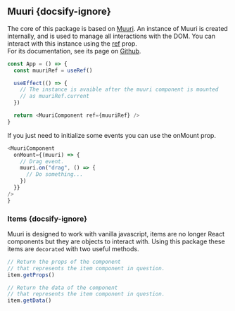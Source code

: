 ## Muuri {docsify-ignore}

The core of this package is based on [Muuri](https://github.com/haltu/muuri). An instance of Muuri is created internally, and is used to manage all interactions with the DOM.
You can interact with this instance using the [ref](muuricomponent/props?id=ref) prop. <br> For its documentation, see its page on [Github](https://github.com/haltu/muuri).

```js
const App = () => {
  const muuriRef = useRef()

  useEffect(() => {
    // The instance is avaible after the muuri component is mounted
    // as muuriRef.current
  })

  return <MuuriComponent ref={muuriRef} />
}
```

If you just need to initialize some events you can use the onMount prop.

```js
<MuuriComponent 
  onMount={(muuri) => {
    // Drag event.
    muuri.on("drag", () => {
      // Do something...
    })
  }} 
/>
}
```

### Items {docsify-ignore}

Muuri is designed to work with vanilla javascript, items are no longer React components but they are objects to interact with. Using this package these items are `decorated` with two useful methods.

```js
// Return the props of the component 
// that represents the item component in question.
item.getProps()

// Return the data of the component 
// that represents the item component in question.
item.getData()
```